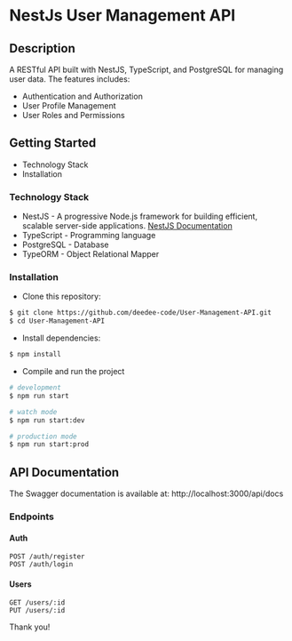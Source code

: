 # NestJs User Management API

## Description

A RESTful API built with NestJS, TypeScript, and PostgreSQL for managing user data. The features includes:

- Authentication and Authorization
- User Profile Management
- User Roles and Permissions

## Getting Started
- Technology Stack
- Installation

### Technology Stack
- NestJS - A progressive Node.js framework for building efficient, scalable server-side applications. [NestJS Documentation](https://docs.nestjs.com/)
- TypeScript - Programming language
- PostgreSQL - Database
- TypeORM - Object Relational Mapper


### Installation
- Clone this repository:
```bash
$ git clone https://github.com/deedee-code/User-Management-API.git
$ cd User-Management-API
```

- Install dependencies:
```bash
$ npm install
```

- Compile and run the project

```bash
# development
$ npm run start

# watch mode
$ npm run start:dev

# production mode
$ npm run start:prod
```

## API Documentation
The Swagger documentation is available at: http://localhost:3000/api/docs

### Endpoints

#### Auth
```http
POST /auth/register
POST /auth/login
```

<!-- Request body:
```json
{
  "name": "John Doe",
  "email": "john@example.com",
  "password": "password123"
}
``` -->

#### Users
```http
GET /users/:id
PUT /users/:id
```

Thank you!